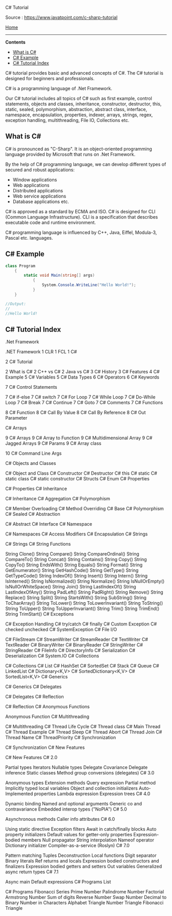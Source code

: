 

C# Tutorial

Source : https://www.javatpoint.com/c-sharp-tutorial

[Home](readme.md)

---

**Contents**

- [What is C#](#what-is-c)
- [C# Example](#c-example)
- [C# Tutorial Index](#c-tutorial-index)


C# tutorial provides basic and advanced concepts of C#. The C# tutorial is designed for beginners and professionals.

C# is a programming language of .Net Framework.

Our C# tutorial includes all topics of C# such as first example, control statements, objects and classes, inheritance, constructor, destructor, this, static, sealed, polymorphism, abstraction, abstract class, interface, namespace, encapsulation, properties, indexer, arrays, strings, regex, exception handling, multithreading, File IO, Collections etc.

## What is C#

C# is pronounced as "C-Sharp". It is an object-oriented programming language provided by Microsoft that runs on .Net Framework.

By the help of C# programming language, we can develop different types of secured and robust applications:

- Window applications
- Web applications
- Distributed applications
- Web service applications
- Database applications etc.

C# is approved as a standard by ECMA and ISO. C# is designed for CLI (Common Language Infrastructure). CLI is a specification that describes executable code and runtime environment.

C# programming language is influenced by C++, Java, Eiffel, Modula-3, Pascal etc. languages.

## C# Example

```cs
class Program  
    {  
        static void Main(string[] args)  
            {  
                System.Console.WriteLine("Hello World!");  
            }  
    }  

//Output:
//
//Hello World!

```

## C# Tutorial Index

.Net Framework

.NET Framework
1 CLR
1 FCL
1 C#

2 C# Tutorial

2 What is C#
2 C++ vs C#
2 Java vs C#
3 C# History
3 C# Features
4 C# Example
5 C# Variables
5 C# Data Types
6 C# Operators
6 C# Keywords

7 C# Control Statements

7 C# if-else
7 C# switch
7 C# For Loop
7 C# While Loop
7 C# Do-While Loop
7 C# Break
7 C# Continue
7 C# Goto
7 C# Comments
7 C# Functions

8 C# Function
8 C# Call By Value
8 C# Call By Reference
8 C# Out Parameter

C# Arrays

9 C# Arrays
9 C# Array to Function
9 C# Multidimensional Array
9 C# Jagged Arrays
9 C# Params
9 C# Array class

10 C# Command Line Args

C# Objects and Classes

C# Object and Class
C# Constructor
C# Destructor
C# this
C# static
C# static class
C# static constructor
C# Structs
C# Enum
C# Properties

C# Properties
C# Inheritance

C# Inheritance
C# Aggregation
C# Polymorphism

C# Member Overloading
C# Method Overriding
C# Base
C# Polymorphism
C# Sealed
C# Abstraction

C# Abstract
C# Interface
C# Namespace

C# Namespaces
C# Access Modifiers
C# Encapsulation
C# Strings

C# Strings
C# String Functions

String Clone()
String Compare()
String CompareOrdinal()
String CompareTo()
String Concat()
String Contains()
String Copy()
String CopyTo()
String EndsWith()
String Equals()
String Format()
String GetEnumerator()
String GetHashCode()
String GetType()
String GetTypeCode()
String IndexOf()
String Insert()
String Intern()
String IsInterned()
String IsNormalized()
String Normalize()
String IsNullOrEmpty()
IsNullOrWhiteSpace()
String Join()
String LastIndexOf()
String LastIndexOfAny()
String PadLeft()
String PadRight()
String Remove()
String Replace()
String Split()
String StartsWith()
String SubString()
String ToCharArray()
String ToLower()
String ToLowerInvariant()
String ToString()
String ToUpper()
String ToUpperInvariant()
String Trim()
String TrimEnd()
String TrimStart()
C# Exceptions

C# Exception Handling
C# try/catch
C# finally
C# Custom Exception
C# checked unchecked
C# SystemException
C# File I/O

C# FileStream
C# StreamWriter
C# StreamReader
C# TextWriter
C# TextReader
C# BinaryWriter
C# BinaryReader
C# StringWriter
C# StringReader
C# FileInfo
C# DirectoryInfo
C# Serialization
C# Deserialization
C# System.IO
C# Collections

C# Collections
C# List<T>
C# HashSet<T>
C# SortedSet<T>
C# Stack<T>
C# Queue<T>
C# LinkedList<T>
C# Dictionary<K,V>
C# SortedDictionary<K,V>
C# SortedList<K,V>
C# Generics

C# Generics
C# Delegates

C# Delegates
C# Reflection

C# Reflection
C# Anonymous Functions

Anonymous Function
C# Multithreading

C# Multithreading
C# Thread Life Cycle
C# Thread class
C# Main Thread
C# Thread Example
C# Thread Sleep
C# Thread Abort
C# Thread Join
C# Thread Name
C# ThreadPriority
C# Synchronization

C# Synchronization
C# New Features

C# New Features
C# 2.0

Partial types
Iterators
Nullable types
Delegate Covariance
Delegate inference
Static classes
Method group conversions (delegates)
C# 3.0

Anonymous types
Extension methods
Query expression
Partial method
Implicitly typed local variables
Object and collection initializers
Auto-Implemented properties
Lambda expression
Expression trees
C# 4.0

Dynamic binding
Named and optional arguments
Generic co and contravariance
Embedded interop types ("NoPIA")
C# 5.0

Asynchronous methods
Caller info attributes
C# 6.0

Using static directive
Exception filters
Await in catch/finally blocks
Auto property initializers
Default values for getter-only properties
Expression-bodied members
Null propagator
String interpolation
Nameof operator
Dictionary initializer
Compiler-as-a-service (Roslyn)
C# 7.0

Pattern matching
Tuples
Deconstruction
Local functions
Digit separator
Binary literals
Ref returns and locals
Expression bodied constructors and finalizers
Expression bodied getters and setters
Out variables
Generalized async return types
C# 7.1

Async main
Default expressions
C# Programs List

C# Programs
Fibonacci Series
Prime Number
Palindrome Number
Factorial
Armstrong Number
Sum of digits
Reverse Number
Swap Number
Decimal to Binary
Number in Characters
Alphabet Triangle
Number Triangle
Fibonacci Triangle